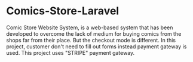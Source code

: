 # Comics-Store-Laravel
Comic Store Website System, is a web-based system that has been developed to overcome the lack of medium for buying comics from the shops far from their place. But the checkout mode is different. In this project, customer don't need to fill out forms instead payment gateway is used. This project uses "STRIPE" payment gateway.
